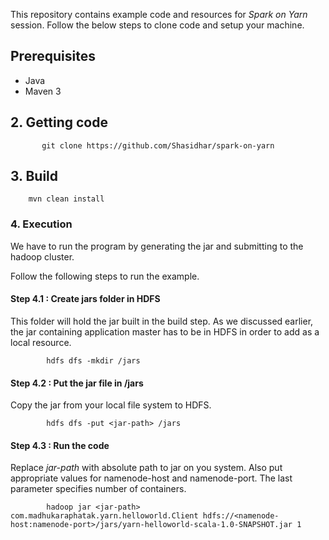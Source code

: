 This repository contains example code and resources for *Spark on Yarn* session.
Follow the below steps to clone code and setup your machine.


## Prerequisites

* Java
* Maven 3


## 2. Getting code

           git clone https://github.com/Shasidhar/spark-on-yarn


## 3. Build

        mvn clean install

### 4. Execution

We have to run the program by generating the jar and submitting to the hadoop cluster.

    
Follow the following steps to run the example.

#### Step 4.1 : Create jars folder in HDFS

This folder will hold the jar built in the build step. As we discussed earlier,
the jar containing application master has to be in HDFS in order to add as a local resource.


			hdfs dfs -mkdir /jars


#### Step 4.2 : Put the jar file in /jars

Copy the jar from your local file system to HDFS.


			hdfs dfs -put <jar-path> /jars


#### Step 4.3 : Run the code

Replace *jar-path* with absolute path to jar on you system. Also put appropriate values for namenode-host and namenode-port. The last parameter specifies number of containers.

			hadoop jar <jar-path>  com.madhukaraphatak.yarn.helloworld.Client hdfs://<namenode-host:namenode-port>/jars/yarn-helloworld-scala-1.0-SNAPSHOT.jar 1
